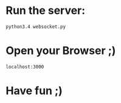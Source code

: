 # Run the server:
```
python3.4 websocket.py 
```
# Open your Browser ;)
```
localhost:3000
```
# Have fun ;)
